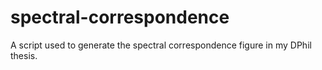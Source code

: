 # spectral-correspondence
A script used to generate the spectral correspondence figure in my DPhil thesis.
